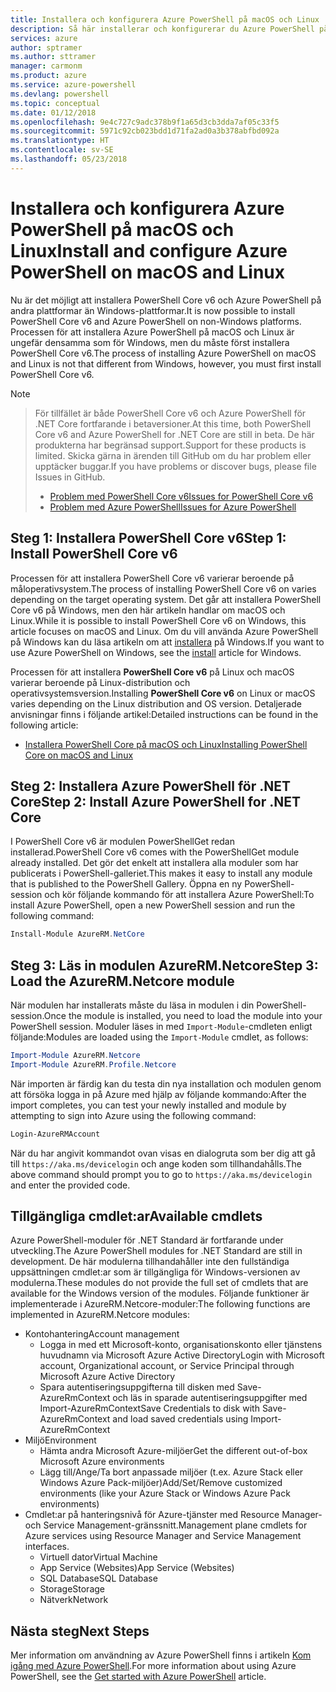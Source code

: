 ```yaml
---
title: Installera och konfigurera Azure PowerShell på macOS och Linux | Microsoft Docs
description: Så här installerar och konfigurerar du Azure PowerShell på macOS och Linux för första gången.
services: azure
author: sptramer
ms.author: sttramer
manager: carmonm
ms.product: azure
ms.service: azure-powershell
ms.devlang: powershell
ms.topic: conceptual
ms.date: 01/12/2018
ms.openlocfilehash: 9e4c727c9adc378b9f1a65d3cb3dda7af05c33f5
ms.sourcegitcommit: 5971c92cb023bdd1d71fa2ad0a3b378abfbd092a
ms.translationtype: HT
ms.contentlocale: sv-SE
ms.lasthandoff: 05/23/2018
---
```

# <a name="install-and-configure-azure-powershell-on-macos-and-linux"></a><span data-ttu-id="79c74-103">Installera och konfigurera Azure PowerShell på macOS och Linux</span><span class="sxs-lookup"><span data-stu-id="79c74-103">Install and configure Azure PowerShell on macOS and Linux</span></span>

<span data-ttu-id="79c74-104">Nu är det möjligt att installera PowerShell Core v6 och Azure PowerShell på andra plattformar än Windows-plattformar.</span><span class="sxs-lookup"><span data-stu-id="79c74-104">It is now possible to install PowerShell Core v6 and Azure PowerShell on non-Windows platforms.</span></span>
<span data-ttu-id="79c74-105">Processen för att installera Azure PowerShell på macOS och Linux är ungefär densamma som för Windows, men du måste först installera PowerShell Core v6.</span><span class="sxs-lookup"><span data-stu-id="79c74-105">The process of installing Azure PowerShell on macOS and Linux is not that different from Windows, however, you must first install PowerShell Core v6.</span></span>

> [!NOTE]

> <span data-ttu-id="79c74-106">För tillfället är både PowerShell Core v6 och Azure PowerShell för .NET Core fortfarande i betaversioner.</span><span class="sxs-lookup"><span data-stu-id="79c74-106">At this time, both PowerShell Core v6 and Azure PowerShell for .NET Core are still in beta.</span></span>
> <span data-ttu-id="79c74-107">De här produkterna har begränsad support.</span><span class="sxs-lookup"><span data-stu-id="79c74-107">Support for these products is limited.</span></span> <span data-ttu-id="79c74-108">Skicka gärna in ärenden till GitHub om du har problem eller upptäcker buggar.</span><span class="sxs-lookup"><span data-stu-id="79c74-108">If you have problems or discover bugs, please file Issues in GitHub.</span></span>
>
> * [<span data-ttu-id="79c74-109">Problem med PowerShell Core v6</span><span class="sxs-lookup"><span data-stu-id="79c74-109">Issues for PowerShell Core v6</span></span>](https://github.com/PowerShell/PowerShell/issues)
> * [<span data-ttu-id="79c74-110">Problem med Azure PowerShell</span><span class="sxs-lookup"><span data-stu-id="79c74-110">Issues for Azure PowerShell</span></span>](https://github.com/azure/azure-docs-powershell/issues)

## <a name="step-1-install-powershell-core-v6"></a><span data-ttu-id="79c74-111">Steg 1: Installera PowerShell Core v6</span><span class="sxs-lookup"><span data-stu-id="79c74-111">Step 1: Install PowerShell Core v6</span></span>

<span data-ttu-id="79c74-112">Processen för att installera PowerShell Core v6 varierar beroende på måloperativsystem.</span><span class="sxs-lookup"><span data-stu-id="79c74-112">The process of installing PowerShell Core v6 on varies depending on the target operating system.</span></span>
<span data-ttu-id="79c74-113">Det går att installera PowerShell Core v6 på Windows, men den här artikeln handlar om macOS och Linux.</span><span class="sxs-lookup"><span data-stu-id="79c74-113">While it is possible to install PowerShell Core v6 on Windows, this article focuses on macOS and Linux.</span></span> <span data-ttu-id="79c74-114">Om du vill använda Azure PowerShell på Windows kan du läsa artikeln om att [installera](./install-azurerm-ps.md) på Windows.</span><span class="sxs-lookup"><span data-stu-id="79c74-114">If you want to use Azure PowerShell on Windows, see the [install](./install-azurerm-ps.md) article for Windows.</span></span>

<span data-ttu-id="79c74-115">Processen för att installera **PowerShell Core v6** på Linux och macOS varierar beroende på Linux-distribution och operativsystemsversion.</span><span class="sxs-lookup"><span data-stu-id="79c74-115">Installing **PowerShell Core v6** on Linux or macOS varies depending on the Linux distribution and OS version.</span></span>
<span data-ttu-id="79c74-116">Detaljerade anvisningar finns i följande artikel:</span><span class="sxs-lookup"><span data-stu-id="79c74-116">Detailed instructions can be found in the following article:</span></span>

- [<span data-ttu-id="79c74-117">Installera PowerShell Core på macOS och Linux</span><span class="sxs-lookup"><span data-stu-id="79c74-117">Installing PowerShell Core on macOS and Linux</span></span>](/powershell/scripting/setup/installing-powershell-core-on-macos-and-linux)

## <a name="step-2-install-azure-powershell-for-net-core"></a><span data-ttu-id="79c74-118">Steg 2: Installera Azure PowerShell för .NET Core</span><span class="sxs-lookup"><span data-stu-id="79c74-118">Step 2: Install Azure PowerShell for .NET Core</span></span>

<span data-ttu-id="79c74-119">I PowerShell Core v6 är modulen PowerShellGet redan installerad.</span><span class="sxs-lookup"><span data-stu-id="79c74-119">PowerShell Core v6 comes with the PowerShellGet module already installed.</span></span> <span data-ttu-id="79c74-120">Det gör det enkelt att installera alla moduler som har publicerats i PowerShell-galleriet.</span><span class="sxs-lookup"><span data-stu-id="79c74-120">This makes it easy to install any module that is published to the PowerShell Gallery.</span></span> <span data-ttu-id="79c74-121">Öppna en ny PowerShell-session och kör följande kommando för att installera Azure PowerShell:</span><span class="sxs-lookup"><span data-stu-id="79c74-121">To install Azure PowerShell, open a new PowerShell session and run the following command:</span></span>

```powershell
Install-Module AzureRM.NetCore
```

## <a name="step-3-load-the-azurermnetcore-module"></a><span data-ttu-id="79c74-122">Steg 3: Läs in modulen AzureRM.Netcore</span><span class="sxs-lookup"><span data-stu-id="79c74-122">Step 3: Load the AzureRM.Netcore module</span></span>

<span data-ttu-id="79c74-123">När modulen har installerats måste du läsa in modulen i din PowerShell-session.</span><span class="sxs-lookup"><span data-stu-id="79c74-123">Once the module is installed, you need to load the module into your PowerShell session.</span></span> <span data-ttu-id="79c74-124">Moduler läses in med `Import-Module`-cmdleten enligt följande:</span><span class="sxs-lookup"><span data-stu-id="79c74-124">Modules are loaded using the `Import-Module` cmdlet, as follows:</span></span>

```powershell
Import-Module AzureRM.Netcore
Import-Module AzureRM.Profile.Netcore
```

<span data-ttu-id="79c74-125">När importen är färdig kan du testa din nya installation och modulen genom att försöka logga in på Azure med hjälp av följande kommando:</span><span class="sxs-lookup"><span data-stu-id="79c74-125">After the import completes, you can test your newly installed and module by attempting to sign into Azure using the following command:</span></span>

```powershell
Login-AzureRMAccount
```

<span data-ttu-id="79c74-126">När du har angivit kommandot ovan visas en dialogruta som ber dig att gå till `https://aka.ms/devicelogin` och ange koden som tillhandahålls.</span><span class="sxs-lookup"><span data-stu-id="79c74-126">The above command should prompt you to go to `https://aka.ms/devicelogin` and enter the provided code.</span></span>

## <a name="available-cmdlets"></a><span data-ttu-id="79c74-127">Tillgängliga cmdlet:ar</span><span class="sxs-lookup"><span data-stu-id="79c74-127">Available cmdlets</span></span>

<span data-ttu-id="79c74-128">Azure PowerShell-moduler för .NET Standard är fortfarande under utveckling.</span><span class="sxs-lookup"><span data-stu-id="79c74-128">The Azure PowerShell modules for .NET Standard are still in development.</span></span> <span data-ttu-id="79c74-129">De här modulerna tillhandahåller inte den fullständiga uppsättningen cmdlet:ar som är tillgängliga för Windows-versionen av modulerna.</span><span class="sxs-lookup"><span data-stu-id="79c74-129">These modules do not provide the full set of cmdlets that are available for the Windows version of the modules.</span></span> <span data-ttu-id="79c74-130">Följande funktioner är implementerade i AzureRM.Netcore-moduler:</span><span class="sxs-lookup"><span data-stu-id="79c74-130">The following functions are implemented in AzureRM.Netcore modules:</span></span>

* <span data-ttu-id="79c74-131">Kontohantering</span><span class="sxs-lookup"><span data-stu-id="79c74-131">Account management</span></span>
  - <span data-ttu-id="79c74-132">Logga in med ett Microsoft-konto, organisationskonto eller tjänstens huvudnamn via Microsoft Azure Active Directory</span><span class="sxs-lookup"><span data-stu-id="79c74-132">Login with Microsoft account, Organizational account, or Service Principal through Microsoft Azure Active Directory</span></span>
  - <span data-ttu-id="79c74-133">Spara autentiseringsuppgifterna till disken med Save-AzureRmContext och läs in sparade autentiseringsuppgifter med Import-AzureRmContext</span><span class="sxs-lookup"><span data-stu-id="79c74-133">Save Credentials to disk with Save-AzureRmContext and load saved credentials using Import-AzureRmContext</span></span>
* <span data-ttu-id="79c74-134">Miljö</span><span class="sxs-lookup"><span data-stu-id="79c74-134">Environment</span></span>
  - <span data-ttu-id="79c74-135">Hämta andra Microsoft Azure-miljöer</span><span class="sxs-lookup"><span data-stu-id="79c74-135">Get the different out-of-box Microsoft Azure environments</span></span>
  - <span data-ttu-id="79c74-136">Lägg till/Ange/Ta bort anpassade miljöer (t.ex. Azure Stack eller Windows Azure Pack-miljöer)</span><span class="sxs-lookup"><span data-stu-id="79c74-136">Add/Set/Remove customized environments (like your Azure Stack or Windows Azure Pack environments)</span></span>
* <span data-ttu-id="79c74-137">Cmdlet:ar på hanteringsnivå för Azure-tjänster med Resource Manager- och Service Management-gränssnitt.</span><span class="sxs-lookup"><span data-stu-id="79c74-137">Management plane cmdlets for Azure services using Resource Manager and Service Management interfaces.</span></span>
  - <span data-ttu-id="79c74-138">Virtuell dator</span><span class="sxs-lookup"><span data-stu-id="79c74-138">Virtual Machine</span></span>
  - <span data-ttu-id="79c74-139">App Service (Websites)</span><span class="sxs-lookup"><span data-stu-id="79c74-139">App Service (Websites)</span></span>
  - <span data-ttu-id="79c74-140">SQL Database</span><span class="sxs-lookup"><span data-stu-id="79c74-140">SQL Database</span></span>
  - <span data-ttu-id="79c74-141">Storage</span><span class="sxs-lookup"><span data-stu-id="79c74-141">Storage</span></span>
  - <span data-ttu-id="79c74-142">Nätverk</span><span class="sxs-lookup"><span data-stu-id="79c74-142">Network</span></span>

## <a name="next-steps"></a><span data-ttu-id="79c74-143">Nästa steg</span><span class="sxs-lookup"><span data-stu-id="79c74-143">Next Steps</span></span>

<span data-ttu-id="79c74-144">Mer information om användning av Azure PowerShell finns i artikeln [Kom igång med Azure PowerShell](get-started-azureps.md).</span><span class="sxs-lookup"><span data-stu-id="79c74-144">For more information about using Azure PowerShell, see the [Get started with Azure PowerShell](get-started-azureps.md) article.</span></span>
